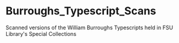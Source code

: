 # Burroughs_Typescript_Scans
Scanned versions of the William Burroughs Typescripts held in FSU Library's Special Collections
